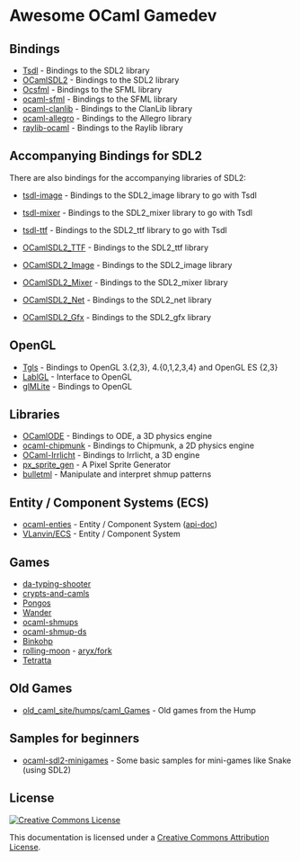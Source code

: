 # Awesome OCaml Gamedev

## Bindings

* [Tsdl][1] - Bindings to the SDL2 library
* [OCamlSDL2][2] - Bindings to the SDL2 library
* [Ocsfml][3] - Bindings to the SFML library
* [ocaml-sfml][4] - Bindings to the SFML library
* [ocaml-clanlib][5] - Bindings to the ClanLib library
* [ocaml-allegro][6] - Bindings to the Allegro library
* [raylib-ocaml][7] - Bindings to the Raylib library

## Accompanying Bindings for SDL2

There are also bindings for the accompanying libraries of SDL2:

* [tsdl-image][10] - Bindings to the SDL2_image library to go with Tsdl
* [tsdl-mixer][11] - Bindings to the SDL2_mixer library to go with Tsdl
* [tsdl-ttf][12] - Bindings to the SDL2_ttf library to go with Tsdl

* [OCamlSDL2_TTF][15] - Bindings to the SDL2_ttf library
* [OCamlSDL2_Image][16] - Bindings to the SDL2_image library
* [OCamlSDL2_Mixer][17] - Bindings to the SDL2_mixer library
* [OCamlSDL2_Net][18] - Bindings to the SDL2_net library
* [OCamlSDL2_Gfx][19] - Bindings to the SDL2_gfx library

## OpenGL

* [Tgls][30] - Bindings to OpenGL 3.{2,3}, 4.{0,1,2,3,4} and OpenGL ES {2,3}
* [LablGL][31] - Interface to OpenGL
* [glMLite][32] - Bindings to OpenGL

## Libraries

* [OCamlODE][40] - Bindings to ODE, a 3D physics engine
* [ocaml-chipmunk][41] - Bindings to Chipmunk, a 2D physics engine
* [OCaml-Irrlicht][42] - Bindings to Irrlicht, a 3D engine
* [px_sprite_gen][43] - A Pixel Sprite Generator
* [bulletml][44] - Manipulate and interpret shmup patterns

## Entity / Component Systems (ECS)

* [ocaml-enties][50] - Entity / Component System ([api-doc][51])
* [VLanvin/ECS][52] - Entity / Component System

## Games

* [da-typing-shooter][60]
* [crypts-and-camls][61]
* [Pongos][62]
* [Wander][63]
* [ocaml-shmups][64]
* [ocaml-shmup-ds][65]
* [Binkohp][66]
* [rolling-moon][67] - [aryx/fork][68]
* [Tetratta][69]

## Old Games

* [old_caml_site/humps/caml_Games][100] - Old games from the Hump

## Samples for beginners

* [ocaml-sdl2-minigames][110] - Some basic samples for mini-games like Snake (using SDL2)


## License

[![Creative Commons License](http://i.creativecommons.org/l/by/4.0/88x31.png)](https://creativecommons.org/licenses/by/4.0/)

This documentation is licensed under a [Creative Commons Attribution License](http://creativecommons.org/licenses/by/4.0/).


[1]: https://github.com/dbuenzli/tsdl
[2]: https://github.com/fccm/OCamlSDL2
[3]: https://github.com/JoeDralliam/Ocsfml
[4]: https://github.com/fccm/ocaml-sfml
[5]: https://github.com/fccm/ocaml-clanlib
[6]: https://github.com/fccm/ocaml-allegro
[7]: https://github.com/tjammer/raylib-ocaml

[10]: https://github.com/tokenrove/tsdl-image
[11]: https://github.com/tokenrove/tsdl-mixer
[12]: https://github.com/tokenrove/tsdl-ttf

[15]: https://github.com/fccm/OCamlSDL2_TTF
[16]: https://github.com/fccm/OCamlSDL2_Image
[17]: https://github.com/fccm/OCamlSDL2_Mixer
[18]: https://github.com/fccm/OCamlSDL2_Net
[19]: https://github.com/fccm/OCamlSDL2_Gfx

[30]: https://github.com/dbuenzli/tgls
[31]: https://github.com/garrigue/lablgl
[32]: https://github.com/fccm/glMLite

[40]: https://github.com/fccm/OCamlODE
[41]: https://github.com/fccm/ocaml-chipmunk
[42]: https://github.com/fccm/OCaml-Irrlicht
[43]: https://github.com/fccm/px_sprite_gen
[44]: https://github.com/emillon/bulletml

[50]: https://github.com/fccm/ocaml-enties
[51]: http://decapode314.free.fr/ocaml/enties/doc/doc-2012-12-06/Ent.html
[52]: https://github.com/VLanvin/ECS

[60]: https://github.com/codename68/da-typing-shooter
[61]: https://github.com/alugocp/crypts-and-camls
[62]: https://github.com/cfcs/pongos
[63]: http://topoi.pooq.com/hendrik/dv/free/fun/wander/
[64]: https://github.com/fccm/ocaml-shmups
[65]: https://github.com/fccm/ocaml-shmup-ds
[66]: http://decapode314.free.fr/ocaml/GL/binkohp.html
[67]: http://decapode314.free.fr/ocaml/Chipmunk/rolling-moon.html
[68]: https://github.com/aryx/fork-rolling-moon
[69]: http://decapode314.free.fr/ocaml/Tetratta/

[100]: https://caml.inria.fr/pub/old_caml_site/humps/caml_Games.html

[110]: https://github.com/fccm/ocaml-sdl2-minigames/
